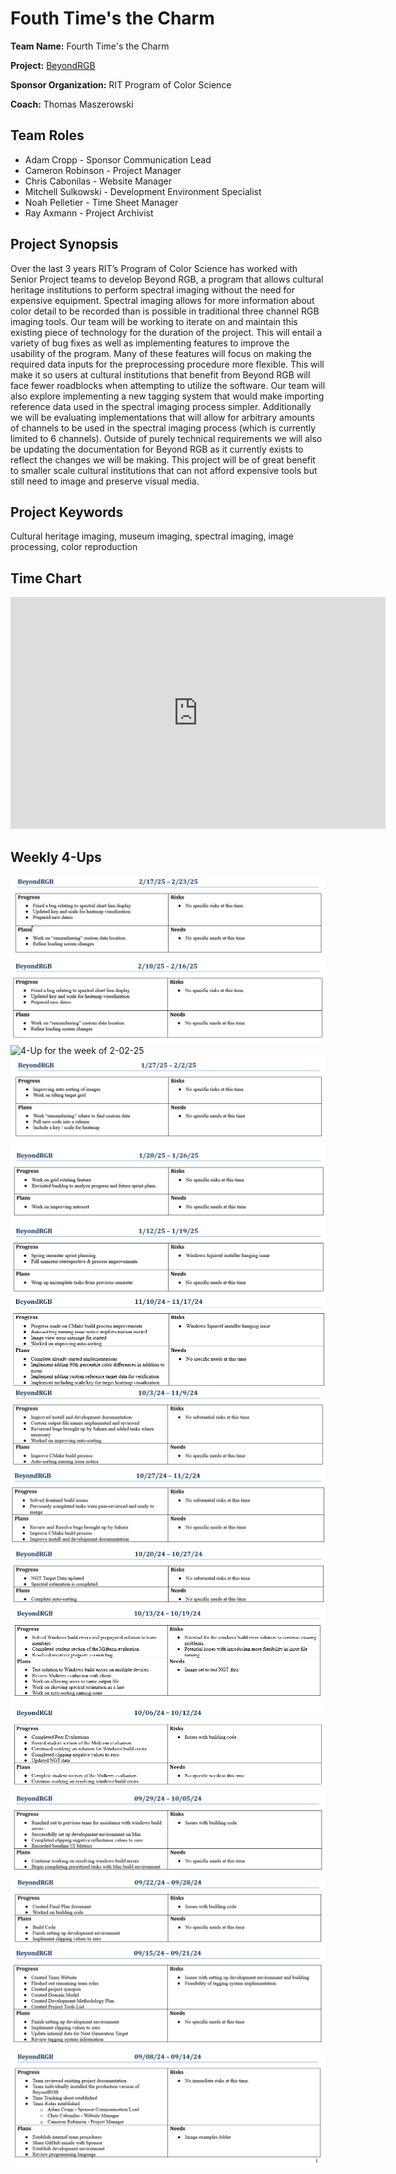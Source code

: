 # Fouth Time's the Charm

**Team Name:** Fourth Time's the Charm

**Project:** [BeyondRGB](https://github.com/BeyondRGB/Imaging-Art-beyond-RGB/)

**Sponsor Organization:** RIT Program of Color Science

**Coach:** Thomas Maszerowski

## Team Roles
* Adam Cropp - Sponsor Communication Lead
* Cameron Robinson - Project Manager
* Chris Cabonilas - Website Manager
* Mitchell Sulkowski - Development Environment Specialist
* Noah Pelletier - Time Sheet Manager
* Ray Axmann - Project Archivist

## Project Synopsis
Over the last 3 years RIT’s Program of Color Science has worked with Senior Project teams to develop Beyond RGB, a program that allows cultural heritage institutions to perform spectral imaging without the need for expensive equipment. Spectral imaging allows for more information about color detail to be recorded than is possible in traditional three channel RGB imaging tools. Our team will be working to iterate on and maintain this existing piece of technology for the duration of the project. This will entail a variety of bug fixes as well as implementing features to improve the usability of the program. Many of these features will focus on making the required data inputs for the preprocessing procedure more flexible. This will make it so users at cultural institutions that benefit from Beyond RGB will face fewer roadblocks when attempting to utilize the software. Our team will also explore implementing a new tagging system that would make importing reference data used in the spectral imaging process simpler. Additionally we will be evaluating implementations that will allow for arbitrary amounts of channels to be used in the spectral imaging process (which is currently limited to 6 channels). Outside of purely technical requirements we will also be updating the documentation for Beyond RGB as it currently exists to reflect the changes we will be making. This project will be of great benefit to smaller scale cultural institutions that can not afford expensive tools but still need to image and preserve visual media.

## Project Keywords
Cultural heritage imaging, museum imaging, spectral imaging, image processing, color reproduction

## Time Chart
<iframe width="600" height="371" seamless frameborder="0" scrolling="no" src="https://docs.google.com/spreadsheets/d/e/2PACX-1vR0hKghaQxYzPbCpa-2W5CFRmggimDXGTnzQHXGo75hfmSkwBuD4YuD59FGfXKtGhH6RhdZRnl5hmlQ/pubchart?oid=360815602&amp;format=interactive"></iframe>

## Weekly 4-Ups
![4-Up for the week of 2-17-25](/4ups/4up_02-17-25.png)
![4-Up for the week of 2-10-25](/4ups/4up_02-10-25.png)
![4-Up for the week of 2-02-25](/4ups/4up_02-02-25.png)
![4-Up for the week of 1-27-25](/4ups/4up_01-27-25.png)
![4-Up for the week of 11-20-24](/4ups/4up_01-20-25.png)
![4-Up for the week of 1-12-25](/4ups/4up_01-12-25.png)
![4-Up for the week of 11-10-24](/4ups/4up_11-10-24.png)
![4-Up for the week of 11-03-24](/4ups/4up_11-03-24.png)
![4-Up for the week of 10-27-24](/4ups/4up_10-27-24.png)
![4-Up for the week of 10-20-24](/4ups/4up_10-20-24.png)
![4-Up for the week of 10-13-24](/4ups/4up_10-13-24.png)
![4-Up for the week of 10-6-24](/4ups/4up_10-06-24.png)
![4-Up for the week of 9-29-24](/4ups/4up_09-29-24.png)
![4-Up for the week of 9-22-24](/4ups/4up_09-22-24.png)
![4-Up for the week of 9-15-24](/4ups/4up_09-15-24.png)
![4-Up for the week of 9-8-24](/4ups/4up_09-08-24.png)
